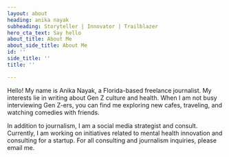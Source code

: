 ```yaml
---
layout: about
heading: anika nayak
subheading: Storyteller | Innovator | Trailblazer
hero_cta_text: Say hello
about_title: About Me
about_side_title: About Me
id: ''
side_title: ''
title: ''

---
```

Hello! My name is Anika Nayak, a Florida-based freelance journalist. My interests lie in writing about Gen Z culture and health. When I am not busy interviewing Gen Z-ers, you can find me exploring new cafes, traveling, and watching comedies with friends.

In addition to journalism, I am a social media strategist and consult. Currently, I am working on initiatives related to mental health innovation and consulting for a startup. For all consulting and journalism inquiries, please email me. 